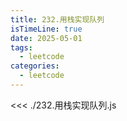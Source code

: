 ```yaml
---
title: 232.用栈实现队列
isTimeLine: true
date: 2025-05-01
tags:
  - leetcode
categories:
  - leetcode
---
```


<<< ./232.用栈实现队列.js
